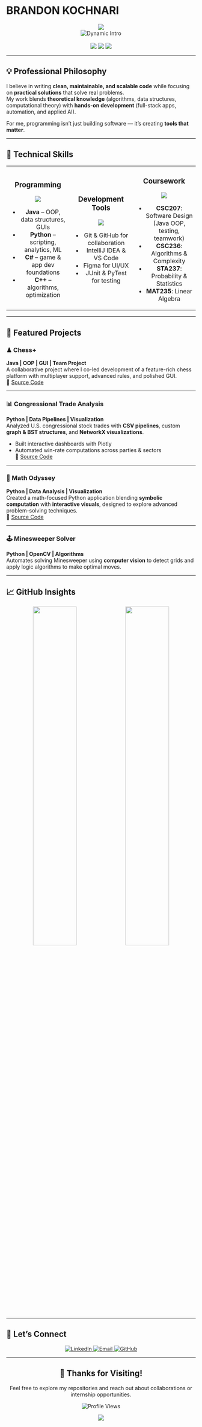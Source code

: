 # BRANDON KOCHNARI

<div align="center">
  <img src="https://capsule-render.vercel.app/api?type=rect&color=0:3DDC84,100:0077B5&height=150&section=header&text=Computer%20Science%20Student&fontSize=45&fontColor=ffffff&animation=blink&desc=University%20of%20Toronto%20%7C%20Software%20Developer&descSize=18&descAlignY=75"/>
</div>

<div align="center">
  <img src="https://readme-typing-svg.herokuapp.com?font=Fira+Code&size=26&pause=1000&color=3DDC84&background=0D111700&center=true&vCenter=true&width=1100&height=90&lines=Software+Developer+%7C+CS+Specialist+%40+UofT;Java+%7C+Python+%7C+C%23;Passionate+about+Algorithms+%26+System+Design;Open+to+Internships+Summer+2026" alt="Dynamic Intro"/>
</div>

<br>

<div align="center">
  <img src="https://custom-icon-badges.demolab.com/badge/Computer%20Science-Specialist-003366?style=for-the-badge&logo=graduation-cap&logoColor=white&labelColor=003366"/>
  <img src="https://custom-icon-badges.demolab.com/badge/Toronto-Canada-E31837?style=for-the-badge&logo=location&logoColor=white&labelColor=E31837"/>
  <img src="https://custom-icon-badges.demolab.com/badge/Internships-Open-00C851?style=for-the-badge&logo=briefcase&logoColor=white&labelColor=00C851"/>
</div>

---

## 💡 Professional Philosophy

I believe in writing **clean, maintainable, and scalable code** while focusing on **practical solutions** that solve real problems.  
My work blends **theoretical knowledge** (algorithms, data structures, computational theory) with **hands-on development** (full-stack apps, automation, and applied AI).  

For me, programming isn’t just building software — it’s creating **tools that matter**.

---

## 🔧 Technical Skills

<table align="center" width="100%">
<tr>
<td align="center" width="33%">

### Programming
<div align="center">
  <img src="https://skillicons.dev/icons?i=java,python,cs,cpp&theme=dark" />
</div>

- **Java** – OOP, data structures, GUIs  
- **Python** – scripting, analytics, ML  
- **C#** – game & app dev foundations  
- **C++** – algorithms, optimization  

</td>
<td align="center" width="33%">

### Development Tools
<div align="center">
  <img src="https://skillicons.dev/icons?i=git,github,vscode,idea,figma&theme=dark" />
</div>

- Git & GitHub for collaboration  
- IntelliJ IDEA & VS Code  
- Figma for UI/UX  
- JUnit & PyTest for testing  

</td>
<td align="center" width="33%">

### Coursework
<div align="center">
  <img src="https://skillicons.dev/icons?i=linux,latex&theme=dark" />
</div>

- **CSC207**: Software Design (Java OOP, testing, teamwork)  
- **CSC236**: Algorithms & Complexity  
- **STA237**: Probability & Statistics  
- **MAT235**: Linear Algebra  

</td>
</tr>
</table>

---

## 🚀 Featured Projects

### ♟ Chess+
**Java | OOP | GUI | Team Project**  
A collaborative project where I co-led development of a feature-rich chess platform with multiplayer support, advanced rules, and polished GUI.  
🔗 [Source Code](https://github.com/BrandonKochnari/ChessPlus)  

---

### 📊 Congressional Trade Analysis  
**Python | Data Pipelines | Visualization**  
Analyzed U.S. congressional stock trades with **CSV pipelines**, custom **graph & BST structures**, and **NetworkX visualizations**.  
- Built interactive dashboards with Plotly  
- Automated win-rate computations across parties & sectors  
🔗 [Source Code](https://github.com/BrandonKochnari/congress-trade-analysis)  

---

### 🧮 Math Odyssey  
**Python | Data Analysis | Visualization**  
Created a math-focused Python application blending **symbolic computation** with **interactive visuals**, designed to explore advanced problem-solving techniques.  
🔗 [Source Code](https://github.com/BrandonKochnari/Math-Odyssey)  

---

### 🕹 Minesweeper Solver  
**Python | OpenCV | Algorithms**  
Automates solving Minesweeper using **computer vision** to detect grids and apply logic algorithms to make optimal moves.  

---

## 📈 GitHub Insights

<div align="center">
  <img src="https://github-readme-stats.vercel.app/api?username=BrandonKochnari&show_icons=true&theme=tokyonight&bg_color=0D1117&hide_border=true&title_color=3DDC84&icon_color=3DDC84&text_color=ffffff" width="48%"/>
  <img src="https://github-readme-stats.vercel.app/api/top-langs/?username=BrandonKochnari&layout=compact&theme=tokyonight&bg_color=0D1117&hide_border=true&title_color=3DDC84&text_color=ffffff" width="48%"/>
</div>

---

## 🤝 Let’s Connect

<div align="center">
  <a href="https://www.linkedin.com/in/brandon-kochnari/">
    <img src="https://img.shields.io/badge/LinkedIn-Connect-0077B5?style=for-the-badge&logo=linkedin&logoColor=white&labelColor=0077B5" alt="LinkedIn"/>
  </a>
  <a href="mailto:brandon.kochnari@mail.utoronto.ca">
    <img src="https://img.shields.io/badge/Email-Contact-D14836?style=for-the-badge&logo=gmail&logoColor=white&labelColor=D14836" alt="Email"/>
  </a>
  <a href="https://github.com/BrandonKochnari">
    <img src="https://img.shields.io/badge/GitHub-Profile-181717?style=for-the-badge&logo=github&logoColor=white&labelColor=181717" alt="GitHub"/>
  </a>
</div>

---

<div align="center">

## 🙌 Thanks for Visiting!
Feel free to explore my repositories and reach out about collaborations or internship opportunities.  

![Profile Views](https://komarev.com/ghpvc/?username=BrandonKochnari&color=3DDC84&style=for-the-badge&label=PROFILE+VISITORS)

</div>

<div align="center">
  <img src="https://capsule-render.vercel.app/api?type=rect&color=0:3DDC84,100:0077B5&height=60&section=footer&animation=fadeIn"/>
</div>
